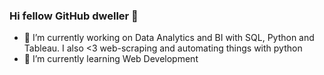 ### Hi fellow GitHub dweller 👋

- 🔭 I’m currently working on Data Analytics and BI with SQL, Python and Tableau. I also <3 web-scraping and automating things with python
- 🌱 I’m currently learning Web Development

<!--
**jeetch/jeetch** is a ✨ _special_ ✨ repository because its `README.md` (this file) appears on your GitHub profile.

Here are some ideas to get you started:

- 👯 I’m looking to collaborate on ...
- 🤔 I’m looking for help with ...
- 💬 Ask me about ...
- 📫 How to reach me: ...
- 😄 Pronouns: ...
- ⚡ Fun fact: ...
-->
